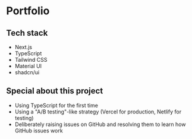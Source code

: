 # Portfolio

## Tech stack

- Next.js
- TypeScript
- Tailwind CSS
- Material UI
- shadcn/ui

## Special about this project

- Using TypeScript for the first time
- Using a "A/B testing"-like strategy (Vercel for production, Netlify for testing)
- Deliberately raising issues on GitHub and resolving them to learn how GitHub issues work
